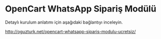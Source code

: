 # OpenCart WhatsApp Sipariş Modülü

Detaylı kurulum anlatımı için aşağıdaki bağlantıyı inceleyin.

http://oguzturk.net/opencart-whatsapp-siparis-modulu-ucretsiz/
